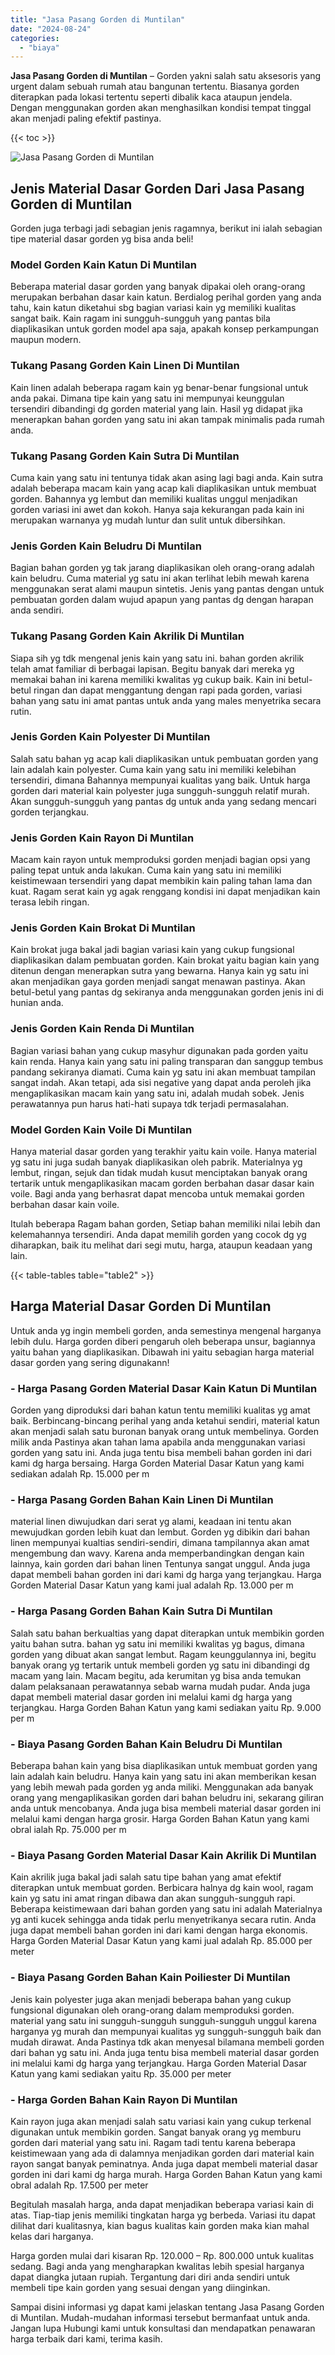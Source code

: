 ```yaml
---
title: "Jasa Pasang Gorden di Muntilan"
date: "2024-08-24"
categories: 
  - "biaya"
---
```


**Jasa Pasang Gorden di Muntilan** – Gorden yakni salah satu aksesoris yang urgent dalam sebuah rumah atau bangunan tertentu. Biasanya gorden diterapkan pada lokasi tertentu seperti dibalik kaca ataupun jendela. Dengan menggunakan gorden akan menghasilkan kondisi tempat tinggal akan menjadi paling efektif pastinya.

{{< toc >}}

![Jasa Pasang Gorden di Muntilan](/images/pasang-gorden-murah27.png)

## Jenis Material Dasar Gorden Dari Jasa Pasang Gorden di Muntilan

Gorden juga terbagi jadi sebagian jenis ragamnya, berikut ini ialah sebagian tipe material dasar gorden yg bisa anda beli!

### Model Gorden Kain Katun Di Muntilan

Beberapa material dasar gorden yang banyak dipakai oleh orang-orang merupakan berbahan dasar kain katun. Berdialog perihal gorden yang anda tahu, kain katun diketahui sbg bagian variasi kain yg memiliki kualitas sangat baik. Kain ragam ini sungguh-sungguh yang pantas bila diaplikasikan untuk gorden model apa saja, apakah konsep perkampungan maupun modern.

### Tukang Pasang Gorden Kain Linen Di Muntilan

Kain linen adalah beberapa ragam kain yg benar-benar fungsional untuk anda pakai. Dimana tipe kain yang satu ini mempunyai keunggulan tersendiri dibandingi dg gorden material yang lain. Hasil yg didapat jika menerapkan bahan gorden yang satu ini akan tampak minimalis pada rumah anda.

### Tukang Pasang Gorden Kain Sutra Di Muntilan

Cuma kain yang satu ini tentunya tidak akan asing lagi bagi anda. Kain sutra adalah beberapa macam kain yang acap kali diaplikasikan untuk membuat gorden. Bahannya yg lembut dan memiliki kualitas unggul menjadikan gorden variasi ini awet dan kokoh. Hanya saja kekurangan pada kain ini merupakan warnanya yg mudah luntur dan sulit untuk dibersihkan.

### Jenis Gorden Kain Beludru Di Muntilan

Bagian bahan gorden yg tak jarang diaplikasikan oleh orang-orang adalah kain beludru. Cuma material yg satu ini akan terlihat lebih mewah karena menggunakan serat alami maupun sintetis. Jenis yang pantas dengan untuk pembuatan gorden dalam wujud apapun yang pantas dg dengan harapan anda sendiri.

### Tukang Pasang Gorden Kain Akrilik Di Muntilan

Siapa sih yg tdk mengenal jenis kain yang satu ini. bahan gorden akrilik telah amat familiar di berbagai lapisan. Begitu banyak dari mereka yg memakai bahan ini karena memiliki kwalitas yg cukup baik. Kain ini betul-betul ringan dan dapat menggantung dengan rapi pada gorden, variasi bahan yang satu ini amat pantas untuk anda yang males menyetrika secara rutin.

### Jenis Gorden Kain Polyester Di Muntilan

Salah satu bahan yg acap kali diaplikasikan untuk pembuatan gorden yang lain adalah kain polyester. Cuma kain yang satu ini memiliki kelebihan tersendiri, dimana Bahannya mempunyai kualitas yang baik. Untuk harga gorden dari material kain polyester juga sungguh-sungguh relatif murah. Akan sungguh-sungguh yang pantas dg untuk anda yang sedang mencari gorden terjangkau.

### Jenis Gorden Kain Rayon Di Muntilan

Macam kain rayon untuk memproduksi gorden menjadi bagian opsi yang paling tepat untuk anda lakukan. Cuma kain yang satu ini memiliki keistimewaan tersendiri yang dapat membikin kain paling tahan lama dan kuat. Ragam serat kain yg agak renggang kondisi ini dapat menjadikan kain terasa lebih ringan.

### Jenis Gorden Kain Brokat Di Muntilan

Kain brokat juga bakal jadi bagian variasi kain yang cukup fungsional diaplikasikan dalam pembuatan gorden. Kain brokat yaitu bagian kain yang ditenun dengan menerapkan sutra yang bewarna. Hanya kain yg satu ini akan menjadikan gaya gorden menjadi sangat menawan pastinya. Akan betul-betul yang pantas dg sekiranya anda menggunakan gorden jenis ini di hunian anda.

### Jenis Gorden Kain Renda Di Muntilan

Bagian variasi bahan yang cukup masyhur digunakan pada gorden yaitu kain renda. Hanya kain yang satu ini paling transparan dan sanggup tembus pandang sekiranya diamati. Cuma kain yg satu ini akan membuat tampilan sangat indah. Akan tetapi, ada sisi negative yang dapat anda peroleh jika mengaplikasikan macam kain yang satu ini, adalah mudah sobek. Jenis perawatannya pun harus hati-hati supaya tdk terjadi permasalahan.

### Model Gorden Kain Voile Di Muntilan

Hanya material dasar gorden yang terakhir yaitu kain voile. Hanya material yg satu ini juga sudah banyak diaplikasikan oleh pabrik. Materialnya yg lembut, ringan, sejuk dan tidak mudah kusut menciptakan banyak orang tertarik untuk mengaplikasikan macam gorden berbahan dasar dasar kain voile. Bagi anda yang berhasrat dapat mencoba untuk memakai gorden berbahan dasar kain voile.

Itulah beberapa Ragam bahan gorden, Setiap bahan memiliki nilai lebih dan kelemahannya tersendiri. Anda dapat memilih gorden yang cocok dg yg diharapkan, baik itu melihat dari segi mutu, harga, ataupun keadaan yang lain.

{{< table-tables table="table2" >}}

## Harga Material Dasar Gorden Di Muntilan

Untuk anda yg ingin membeli gorden, anda semestinya mengenal harganya lebih dulu. Harga gorden diberi pengaruh oleh beberapa unsur, bagiannya yaitu bahan yang diaplikasikan. Dibawah ini yaitu sebagian harga material dasar gorden yang sering digunakann!

### \- Harga Pasang Gorden Material Dasar Kain Katun Di Muntilan

Gorden yang diproduksi dari bahan katun tentu memiliki kualitas yg amat baik. Berbincang-bincang perihal yang anda ketahui sendiri, material katun akan menjadi salah satu buronan banyak orang untuk membelinya. Gorden milik anda Pastinya akan tahan lama apabila anda menggunakan variasi gorden yang satu ini. Anda juga tentu bisa membeli bahan gorden ini dari kami dg harga bersaing. Harga Gorden Material Dasar Katun yang kami sediakan adalah Rp. 15.000 per m

### \- Harga Pasang Gorden Bahan Kain Linen Di Muntilan

material linen diwujudkan dari serat yg alami, keadaan ini tentu akan mewujudkan gorden lebih kuat dan lembut. Gorden yg dibikin dari bahan linen mempunyai kualtias sendiri-sendiri, dimana tampilannya akan amat mengembung dan wavy. Karena anda memperbandingkan dengan kain lainnya, kain gorden dari bahan linen Tentunya sangat unggul. Anda juga dapat membeli bahan gorden ini dari kami dg harga yang terjangkau. Harga Gorden Material Dasar Katun yang kami jual adalah Rp. 13.000 per m

### \- Harga Pasang Gorden Bahan Kain Sutra Di Muntilan

Salah satu bahan berkualtias yang dapat diterapkan untuk membikin gorden yaitu bahan sutra. bahan yg satu ini memiliki kwalitas yg bagus, dimana gorden yang dibuat akan sangat lembut. Ragam keunggulannya ini, begitu banyak orang yg tertarik untuk membeli gorden yg satu ini dibandingi dg macam yang lain. Macam begitu, ada kerumitan yg bisa anda temukan dalam pelaksanaan perawatannya sebab warna mudah pudar. Anda juga dapat membeli material dasar gorden ini melalui kami dg harga yang terjangkau. Harga Gorden Bahan Katun yang kami sediakan yaitu Rp. 9.000 per m

### \- Biaya Pasang Gorden Bahan Kain Beludru Di Muntilan

Beberapa bahan kain yang bisa diaplikasikan untuk membuat gorden yang lain adalah kain beludru. Hanya kain yang satu ini akan memberikan kesan yang lebih mewah pada gorden yg anda miliki. Menggunakan ada banyak orang yang mengaplikasikan gorden dari bahan beludru ini, sekarang giliran anda untuk mencobanya. Anda juga bisa membeli material dasar gorden ini melalui kami dengan harga grosir. Harga Gorden Bahan Katun yang kami obral ialah Rp. 75.000 per m

### \- Biaya Pasang Gorden Material Dasar Kain Akrilik Di Muntilan

Kain akrilik juga bakal jadi salah satu tipe bahan yang amat efektif diterapkan untuk membuat gorden. Berbicara halnya dg kain wool, ragam kain yg satu ini amat ringan dibawa dan akan sungguh-sungguh rapi. Beberapa keistimewaan dari bahan gorden yang satu ini adalah Materialnya yg anti kucek sehingga anda tidak perlu menyetrikanya secara rutin. Anda juga dapat membeli bahan gorden ini dari kami dengan harga ekonomis. Harga Gorden Material Dasar Katun yang kami jual adalah Rp. 85.000 per meter

### \- Biaya Pasang Gorden Bahan Kain Poiliester Di Muntilan

Jenis kain polyester juga akan menjadi beberapa bahan yang cukup fungsional digunakan oleh orang-orang dalam memproduksi gorden. material yang satu ini sungguh-sungguh sungguh-sungguh unggul karena harganya yg murah dan mempunyai kualitas yg sungguh-sungguh baik dan mudah dirawat. Anda Pastinya tdk akan menyesal bilamana membeli gorden dari bahan yg satu ini. Anda juga tentu bisa membeli material dasar gorden ini melalui kami dg harga yang terjangkau. Harga Gorden Material Dasar Katun yang kami sediakan yaitu Rp. 35.000 per meter

### \- Harga Gorden Bahan Kain Rayon Di Muntilan

Kain rayon juga akan menjadi salah satu variasi kain yang cukup terkenal digunakan untuk membikin gorden. Sangat banyak orang yg memburu gorden dari material yang satu ini. Ragam tadi tentu karena beberapa keistimewaan yang ada di dalamnya menjadikan gorden dari material kain rayon sangat banyak peminatnya. Anda juga dapat membeli material dasar gorden ini dari kami dg harga murah. Harga Gorden Bahan Katun yang kami obral adalah Rp. 17.500 per meter

Begitulah masalah harga, anda dapat menjadikan beberapa variasi kain di atas. Tiap-tiap jenis memiliki tingkatan harga yg berbeda. Variasi itu dapat dilihat dari kualitasnya, kian bagus kualitas kain gorden maka kian mahal kelas dari harganya.

Harga gorden mulai dari kisaran Rp. 120.000 – Rp. 800.000 untuk kualitas sedang. Bagi anda yang mengharapkan kwalitas lebih spesial harganya dapat diangka jutaan rupiah. Tergantung dari diri anda sendiri untuk membeli tipe kain gorden yang sesuai dengan yang diinginkan.

Sampai disini informasi yg dapat kami jelaskan tentang Jasa Pasang Gorden di Muntilan. Mudah-mudahan informasi tersebut bermanfaat untuk anda. Jangan lupa Hubungi kami untuk konsultasi dan mendapatkan penawaran harga terbaik dari kami, terima kasih.
